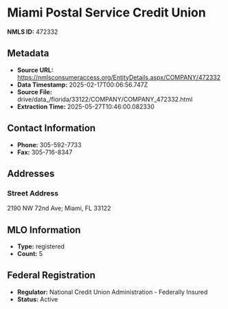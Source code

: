 # Miami Postal Service Credit Union

**NMLS ID:** 472332

## Metadata
- **Source URL:** https://nmlsconsumeraccess.org/EntityDetails.aspx/COMPANY/472332
- **Data Timestamp:** 2025-02-17T00:06:56.747Z
- **Source File:** drive/data_/florida/33122/COMPANY/COMPANY_472332.html
- **Extraction Time:** 2025-05-27T10:46:00.082330

## Contact Information
- **Phone:** 305-592-7733
- **Fax:** 305-716-8347

## Addresses
### Street Address
2190 NW 72nd Ave; Miami, FL 33122

## MLO Information
- **Type:** registered
- **Count:** 5

## Federal Registration
- **Regulator:** National Credit Union Administration - Federally Insured
- **Status:** Active
